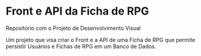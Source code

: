 # Front e API da Ficha de RPG
Repositorio com o Projeto de Desenvolvimento Visual

Um projeto que visa criar o Front e a API de uma Ficha de RPG que permite persistir Usuários e Fichas de RPG em um Banco de Dados.
